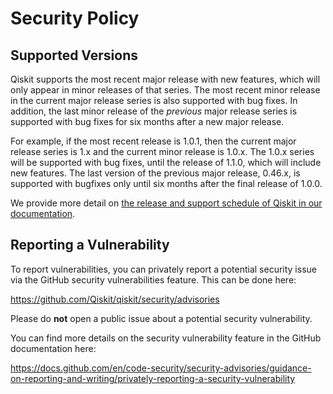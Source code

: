 # Security Policy

## Supported Versions

Qiskit supports the most recent major release with new features, which will only appear in minor releases of that series.
The most recent minor release in the current major release series is also supported with bug fixes.
In addition, the last minor release of the *previous* major release series is supported with bug fixes for six months after a new major release.

For example, if the most recent release is 1.0.1, then the current major release series is 1.x and the current minor release is 1.0.x.
The 1.0.x series will be supported with bug fixes, until the release of 1.1.0, which will include new features.
The last version of the previous major release, 0.46.x, is supported with bugfixes only until six months after the final release of 1.0.0.

We provide more detail on [the release and support schedule of Qiskit in our documentation](https://quantum.cloud.ibm.com/docs/open-source/qiskit-sdk-version-strategy).

## Reporting a Vulnerability

To report vulnerabilities, you can privately report a potential security issue
via the GitHub security vulnerabilities feature. This can be done here:

https://github.com/Qiskit/qiskit/security/advisories

Please do **not** open a public issue about a potential security vulnerability.

You can find more details on the security vulnerability feature in the GitHub
documentation here:

https://docs.github.com/en/code-security/security-advisories/guidance-on-reporting-and-writing/privately-reporting-a-security-vulnerability
